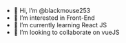 - 👋 Hi, I’m @blackmouse253
- 👀 I’m interested in Front-End
- 🌱 I’m currently learning React JS
- 💞️ I’m looking to collaborate on vueJS

<!---
blackmouse253/blackmouse253 is a ✨ special ✨ repository because its `README.md` (this file) appears on your GitHub profile.
You can click the Preview link to take a look at your changes.
--->
